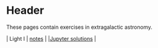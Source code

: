 # Header

These pages contain exercises in extragalactic astronomy. 

| Light I | [notes](pdf/light-1.pdf) | |[Jupyter solutions](https://nbviewer.jupyter.org/github/blanton144/exex/blob/master/docs/notebooks/light-1.ipynb) |
